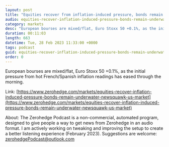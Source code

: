 ```yaml
---
layout: post
title: "Equities recover from inflation-induced pressure, bonds remain underwater - Newsquawk US Market Open"
audio: equities-recover-inflation-induced-pressure-bonds-remain-underwater-newsquawk-us-market-0
category: markets
desc: "European bourses are mixed/flat, Euro Stoxx 50 +0.1%, as the initial pressure from hot French/Spanish inflation readings has eased through the morning."
duration: 00:11:03
length: 663
datetime: Tue, 28 Feb 2023 11:33:00 +0000
tags: podcast
guid: equities-recover-inflation-induced-pressure-bonds-remain-underwater-newsquawk-us-market-0
order: 0
---
```

European bourses are mixed/flat, Euro Stoxx 50 +0.1%, as the initial pressure from hot French/Spanish inflation readings has eased through the morning.

Link: [https://www.zerohedge.com/markets/equities-recover-inflation-induced-pressure-bonds-remain-underwater-newsquawk-us-market](https://www.zerohedge.com/markets/equities-recover-inflation-induced-pressure-bonds-remain-underwater-newsquawk-us-market)

About: The Zerohedge Podcast is a non-commercial, automated program, designed to give people a way to get news from Zerohedge in an audio format.  I am actively working on tweaking and improving the setup to create a better listening experience (February 2023).  Suggestions are welcome: [zerohedgePodcast@outlook.com](mailto:zerohedgePodcast@outlook.com)